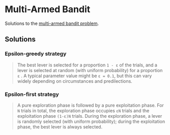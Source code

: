 # Multi-Armed Bandit

Solutions to the [multi-armed bandit problem](https://en.wikipedia.org/wiki/Multi-armed_bandit).

## Solutions

### Epsilon-greedy strategy

> The best lever is selected for a proportion `1 - ε`  of the trials, and a lever is selected at random (with uniform probability) for a proportion `ε` . A typical parameter value might be `ε = 0.1`, but this can vary widely depending on circumstances and predilections.

### Epsilon-first strategy

> A pure exploration phase is followed by a pure exploitation phase. For `N` trials in total, the exploration phase occupies `εN` trials and the exploitation phase `(1-ε)N` trials. During the exploration phase, a lever is randomly selected (with uniform probability); during the exploitation phase, the best lever is always selected.